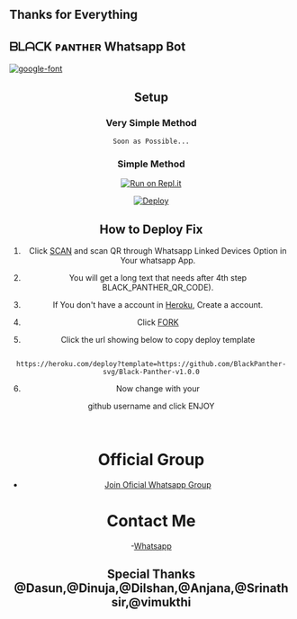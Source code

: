 ## Thanks for Everything 
## ᗷᒪᗩᑕK ᴩᴀɴᴛʜᴇʀ Whatsapp Bot

<a href="https://github.com/BlackPanther-svg/Black-Panther-v1.0.0"><img src="https://i.ibb.co/yQBM4yx/wp1869937.png" alt="google-font" border="0"></a>
<div align="center">

 ## Setup

### Very Simple Method

`Soon as Possible...`

### Simple Method

[![Run on Repl.it](https://repl.it/badge/github/quiec/whatsAlfa)](https://replit.com/@BlackPanther-sv/Black-Panther-QR)

[![Deploy](https://www.herokucdn.com/deploy/button.svg)](https://heroku.com/deploy?template=https://github.com/BlackPanther-svg/Black-Panther-v1.0.0)

## How to Deploy Fix
 1. Click [SCAN](https://replit.com/@BlackPanther-sv/Black-Panther-QR) and scan QR through Whatsapp Linked Devices Option in Your whatsapp App.

2. You will get a long text that needs after 4th step BLACK_PANTHER_QR_CODE).

3. If You don't have a account in [Heroku](https://signup.heroku.com/), Create a account.

4. Click [FORK](https://github.com/BlackPanther-svg/Black-Panther-v1.0.0/fork)

5. Click the url showing below to copy deploy template

```

https://heroku.com/deploy?template=https://github.com/BlackPanther-svg/Black-Panther-v1.0.0

``` 

6. Now change  with your

 github username and click ENJOY<br>

   <br>
 
# Official Group

- [Join Oficial Whatsapp Group](https://chat.whatsapp.com/LWOdea4zvErAHkLNuAQkoP)

# Contact Me

-[Whatsapp](https://wa.me/94741671668?text_Hi🤟)

## Special Thanks @Dasun,@Dinuja,@Dilshan,@Anjana,@Srinath sir,@vimukthi 


